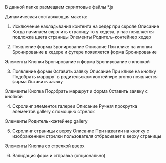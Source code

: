 В данной папке размещаем скриптовые файлы *.js

Динамическая составляющая макета:

1. Исключение накладывания контента на хедер при скроле 
Описание
Когда начинаем скролить страницу то у хедера, у нас появляется подложка цвета страницы
Элементы
Родитель-контейнер хедер

2. Появление формы Бронирование
Описание
При клике на кнопки Бронирование в хедере и футере появляется форма Бронирование

Элементы
Кнопки Бронирование и форма Бронирование с кнопкой

3. Появление формы Оставить заявку
Описание
При клике на кнопку Подобрать маршрут в родительском контейнере promo появляется форма Оставить заявку

Элементы
Кнопка Подобрать маршрут и форма Оставить заявку с кнопкой

4. Скролинг элементов галереи 
Описание 
Ручная прокрутка элементов gallery с помощью стрелок

Элементы
Родитель-контейнер gallery

5. Скролинг страницы к верху 
Описание 
При нажатии на кнопку с изображением стрелки пользователя отбрасывает к верху страницы

Элементы
Кнопка со стрелкой вверх

6. Валидация форм и отправка (опционально)